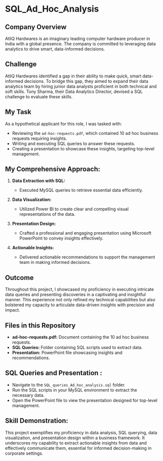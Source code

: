 # SQL_Ad_Hoc_Analysis
## Company Overview
AtliQ Hardwares is an imaginary leading computer hardware producer in India with a global presence. The company is committed to leveraging data analytics to drive smart, data-informed decisions.

## Challenge
AtliQ Hardwares identified a gap in their ability to make quick, smart data-informed decisions. To bridge this gap, they aimed to expand their data analytics team by hiring junior data analysts proficient in both technical and soft skills. Tony Sharma, their Data Analytics Director, devised a SQL challenge to evaluate these skills.

## My Task
As a hypothetical applicant for this role, I was tasked with:
- Reviewing the `ad-hoc-requests.pdf`, which contained 10 ad hoc business requests requiring insights.
- Writing and executing SQL queries to answer these requests.
- Creating a presentation to showcase these insights, targeting top-level management.

## My Comprehensive Approach:
1. **Data Extraction with SQL:**
   - Executed MySQL queries to retrieve essential data efficiently.

2. **Data Visualization:**
   - Utilized Power BI to create clear and compelling visual representations of the data.

3. **Presentation Design:**
   - Crafted a professional and engaging presentation using Microsoft PowerPoint to convey insights effectively.

4. **Actionable Insights:**
   - Delivered actionable recommendations to support the management team in making informed decisions.
  
## Outcome
Throughout this project, I showcased my proficiency in executing intricate data queries and presenting discoveries in a captivating and insightful manner. This experience not only refined my technical capabilities but also bolstered my capacity to articulate data-driven insights with precision and impact.

## Files in this Repository
- **ad-hoc-requests.pdf:** Document containing the 10 ad hoc business requests.
- **SQL Queries:** Folder containing SQL scripts used to extract data.
- **Presentation:** PowerPoint file showcasing insights and recommendations.

## SQL Queries and Presentation :
- Navigate to the `SQL_queries_Ad_hoc_analysis.sql` folder.
- Run the SQL scripts in your MySQL environment to extract the necessary data.
- Open the PowerPoint file to view the presentation designed for top-level management.

## Skill Demonstration:
This project exemplifies my proficiency in data analysis, SQL querying, data visualization, and presentation design within a business framework. It underscores my capability to extract actionable insights from data and effectively communicate them, essential for informed decision-making in corporate settings.










